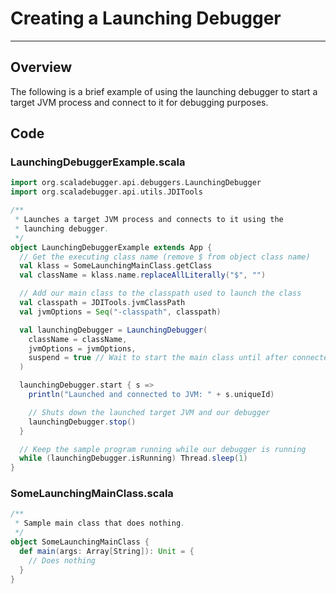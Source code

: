 # Creating a Launching Debugger

---

## Overview

The following is a brief example of using the launching debugger to start
a target JVM process and connect to it for debugging purposes.

## Code

### LaunchingDebuggerExample.scala

```scala
import org.scaladebugger.api.debuggers.LaunchingDebugger
import org.scaladebugger.api.utils.JDITools

/**
 * Launches a target JVM process and connects to it using the
 * launching debugger.
 */
object LaunchingDebuggerExample extends App {
  // Get the executing class name (remove $ from object class name)
  val klass = SomeLaunchingMainClass.getClass
  val className = klass.name.replaceAllLiterally("$", "")

  // Add our main class to the classpath used to launch the class
  val classpath = JDITools.jvmClassPath
  val jvmOptions = Seq("-classpath", classpath)

  val launchingDebugger = LaunchingDebugger(
    className = className,
    jvmOptions = jvmOptions,
    suspend = true // Wait to start the main class until after connected
  )

  launchingDebugger.start { s =>
    println("Launched and connected to JVM: " + s.uniqueId)

    // Shuts down the launched target JVM and our debugger
    launchingDebugger.stop()
  }

  // Keep the sample program running while our debugger is running
  while (launchingDebugger.isRunning) Thread.sleep(1)
}
```

### SomeLaunchingMainClass.scala

```scala
/**
 * Sample main class that does nothing.
 */
object SomeLaunchingMainClass {
  def main(args: Array[String]): Unit = {
    // Does nothing
  }
}
```

